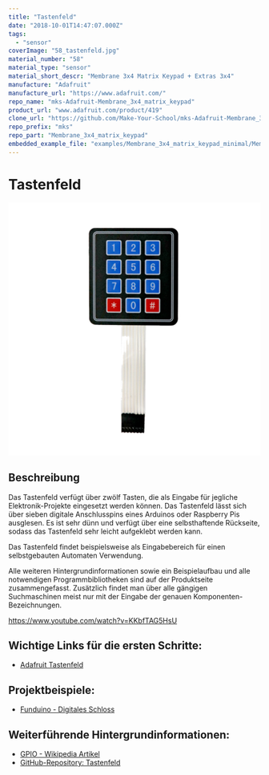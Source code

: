 ```yaml
---
title: "Tastenfeld"
date: "2018-10-01T14:47:07.000Z"
tags: 
  - "sensor"
coverImage: "58_tastenfeld.jpg"
material_number: "58"
material_type: "sensor"
material_short_descr: "Membrane 3x4 Matrix Keypad + Extras 3x4"
manufacture: "Adafruit"
manufacture_url: "https://www.adafruit.com/"
repo_name: "mks-Adafruit-Membrane_3x4_matrix_keypad"
product_url: "www.adafruit.com/product/419"
clone_url: "https://github.com/Make-Your-School/mks-Adafruit-Membrane_3x4_matrix_keypad.git"
repo_prefix: "mks"
repo_part: "Membrane_3x4_matrix_keypad"
embedded_example_file: "examples/Membrane_3x4_matrix_keypad_minimal/Membrane_3x4_matrix_keypad_minimal.ino"
---
```



# Tastenfeld

![Tastenfeld](./58_tastenfeld.png)

## Beschreibung
Das Tastenfeld verfügt über zwölf Tasten, die als Eingabe für jegliche Elektronik-Projekte eingesetzt werden können. Das Tastenfeld lässt sich über sieben digitale Anschlusspins eines Arduinos oder Raspberry Pis ausglesen. Es ist sehr dünn und verfügt über eine selbsthaftende Rückseite, sodass das Tastenfeld sehr leicht aufgeklebt werden kann.

Das Tastenfeld findet beispielsweise als Eingabebereich für einen selbstgebauten Automaten Verwendung.

Alle weiteren Hintergrundinformationen sowie ein Beispielaufbau und alle notwendigen Programmbibliotheken sind auf der Produktseite zusammengefasst. Zusätzlich findet man über alle gängigen Suchmaschinen meist nur mit der Eingabe der genauen Komponenten-Bezeichnungen.

https://www.youtube.com/watch?v=KKbfTAG5HsU

<!-- infolist -->
## Wichtige Links für die ersten Schritte:

- [Adafruit Tastenfeld](https://www.adafruit.com/product/419)

## Projektbeispiele:

- [Funduino - Digitales Schloss](https://funduino.de/tastenfeld-schloss)

## Weiterführende Hintergrundinformationen:

- [GPIO - Wikipedia Artikel](https://de.wikipedia.org/wiki/Allzweckeingabe/-ausgabe)
- [GitHub-Repository: Tastenfeld](https://github.com/MakeYourSchool/58-Tastenfeld)

